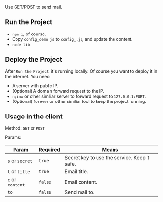 Use GET/POST to send mail.

## Run the Project

- `npm i`, of course.
- Copy `config_demo.js` to `config_.js`, and update the content.
- `node lib`

## Deploy the Project

After `Run the Project`, it's running locally. Of course you want to deploy it in the internet. You need:

- A server with public IP.
- (Optional) A domain forward request to the IP.
- `nginx` or other similiar server to forward request to `127.0.0.1:PORT`.
- (Optional) `forever` or other similiar tool to keep the project running.

## Usage in the client

Method: `GET` or `POST`

Params:

|  Param   | Required  | Means  |
|  ----  | ----  | ----  |
| `s` or `secret`  | `true` | Secret key to use the service. Keep it safe. |
| `t` or `title`  | `true` | Email title. |
| `c` or `content`  | `false` | Email content. |
| `to`  | `false` | Send mail to. |
